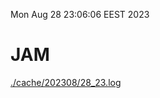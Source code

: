 Mon Aug 28 23:06:06 EEST 2023
# JAM
<a href='./cache/202308/28_23.log'>./cache/202308/28_23.log</a>

